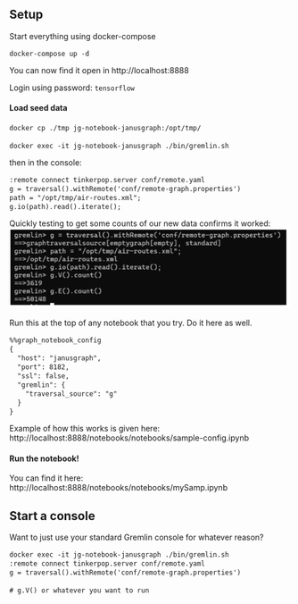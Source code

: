 ## Setup
Start everything using docker-compose
```
docker-compose up -d
```

You can now find it open in http://localhost:8888

Login using password: `tensorflow`

#### Load seed data
```
docker cp ./tmp jg-notebook-janusgraph:/opt/tmp/

docker exec -it jg-notebook-janusgraph ./bin/gremlin.sh
```
then in the console:
```
:remote connect tinkerpop.server conf/remote.yaml
g = traversal().withRemote('conf/remote-graph.properties')
path = "/opt/tmp/air-routes.xml";
g.io(path).read().iterate();
```
Quickly testing to get some counts of our new data confirms it worked:
![Screenshot 2024-01-22 125931](/assets/Screenshot%202024-01-22%20125931.png)

Run this at the top of any notebook that you try. Do it here as well.

```
%%graph_notebook_config
{
  "host": "janusgraph",
  "port": 8182,
  "ssl": false,
  "gremlin": {
    "traversal_source": "g"
  }
}
```

Example of how this works is given here: http://localhost:8888/notebooks/notebooks/sample-config.ipynb

#### Run the notebook!
You can find it here: http://localhost:8888/notebooks/notebooks/mySamp.ipynb

## Start a console

Want to just use your standard Gremlin console for whatever reason?

```
docker exec -it jg-notebook-janusgraph ./bin/gremlin.sh
:remote connect tinkerpop.server conf/remote.yaml
g = traversal().withRemote('conf/remote-graph.properties')

# g.V() or whatever you want to run
```
